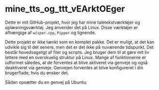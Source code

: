 # mine_tts_og_ttt_vEArktOEger

Dette er mit GitHub-projekt, hvor jeg har mine taletekstværktøjer og oplæsningsværktøj. Jeg anvender det på Linux. Disse værktøjer er afhængige af `wisper.cpp`, `Pipper` og lignende.

Dette projekt er ikke tænkt som en komplet pakke. Det er muligt, at det kan udvikle sig til det senere, men det er det ikke på nuværende tidspunkt. Det består hovedsageligt af filer og scripts. Jeg bruger dem til at gøre mit liv lettere med en overskuelig struktur på Linux. Mange af funktionerne er udformet således, at de forventes at blive aktiveret via genveje og også deaktiveret via genveje. Genvejen forventes at blive konfigureret i din brugerflade, hvis du ønsker det.

Sådan opsætter du en genvej på Ubuntu:
